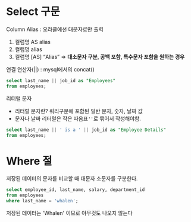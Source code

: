 # Select 구문
Column Alias : 오라클에선 대문자로만 출력
1. 컬럼명 AS alias 
2. 컬럼명 alias 
3. 컬럼명 \[AS] “Alias” => **대소문자 구분, 공백 포함, 특수문자 포함을 원하는 경우**

연결 연산자(||) : mysql에서의 concat()

```sql
select last_name || job_id as "Employees"
from employees;
```

리터럴 문자 
- 리터럴 문자란? 쿼리구문에 포함된 일반 문자, 숫자, 날짜 값 
- 문자나 날짜 리터럴은 작은 따옴표`''`로 묶어서 작성해야함.
```sql
select last_name || ' is a ' || job_id as "Employee Details"
from employees;
```

# Where 절
저장된 데이터의 문자를 비교할 때 대문자 소문자를 구분한다.
```sql
select employee_id, last_name, salary, department_id
from employees
where last_name = 'whalen';
```
저장된 데이터는 'Whalen' 이므로 아무것도 나오지 않는다